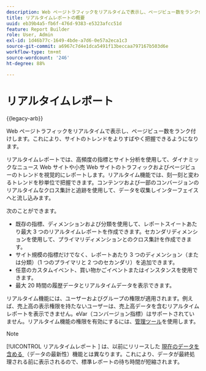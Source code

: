 ```yaml
---
description: Web ページトラフィックをリアルタイムで表示し、ページビュー数をランク付けします。これにより、サイトのトレンドをよりすばやく把握できるようになります。
title: リアルタイムレポートの概要
uuid: eb39b4a5-fb6f-476d-9383-e5323afcc51d
feature: Report Builder
role: User, Admin
exl-id: 1d46b77c-1649-4bde-a7d6-0e57a2eca1c3
source-git-commit: a6967c7d4e1dca5491f13beccaa797167b503d6e
workflow-type: tm+mt
source-wordcount: '246'
ht-degree: 88%

---
```


# リアルタイムレポート

{{legacy-arb}}

Web ページトラフィックをリアルタイムで表示し、ページビュー数をランク付けします。これにより、サイトのトレンドをよりすばやく把握できるようになります。

リアルタイムレポートでは、高頻度の指標とサイト分析を使用して、ダイナミックなニュース Web サイトや小売 Web サイトのトラフィックおよびページビューのトレンドを視覚的にレポートします。リアルタイム機能では、刻一刻と変わるトレンドを秒単位で把握できます。コンテンツおよび一部のコンバージョンのリアルタイムなクロス集計と追跡を使用して、データを収集しインターフェイスへと流し込みます。

次のことができます。

* 既存の指標、ディメンションおよび分類を使用して、レポートスイートあたり最大 3 つのリアルタイムレポートを作成できます。セカンダリディメンションを使用して、プライマリディメンションとのクロス集計を作成できます。
* サイト規模の指標だけでなく、レポートあたり 3 つのディメンション（または分類）（1 つのプライマリと 2 つのセカンダリ）を追加できます。
* 任意のカスタムイベント、買い物かごイベントまたはインスタンスを使用できます。
* 最大 20 時間の履歴データとリアルタイムデータを表示できます。

リアルタイム機能には、ユーザーおよびグループの権限が適用されます。例えば、売上高の表示権限を持たないユーザーは、売上高データを含むリアルタイムレポートを表示できません。eVar（コンバージョン指標）はサポートされていません。リアルタイム機能の権限を有効にするには、[管理ツール](/help/admin/tools/manage-rs/edit-settings/realtime/t-realtime-admin.md)を使用します。

>[!NOTE]
>
>[!UICONTROL  リアルタイムレポート ] は、以前にリリースした [ 現在のデータを含める ](/help/analyze/legacy-report-builder/options.md) （データの最新性）機能とは異なります。これにより、データが最終処理される前に表示されるので、標準レポートの待ち時間が短縮されます。
